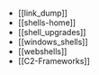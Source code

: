 - [[link_dump]]
- [[shells-home]]
- [[shell_upgrades]]
- [[windows_shells]]
- [[webshells]]
- [[C2-Frameworks]]
